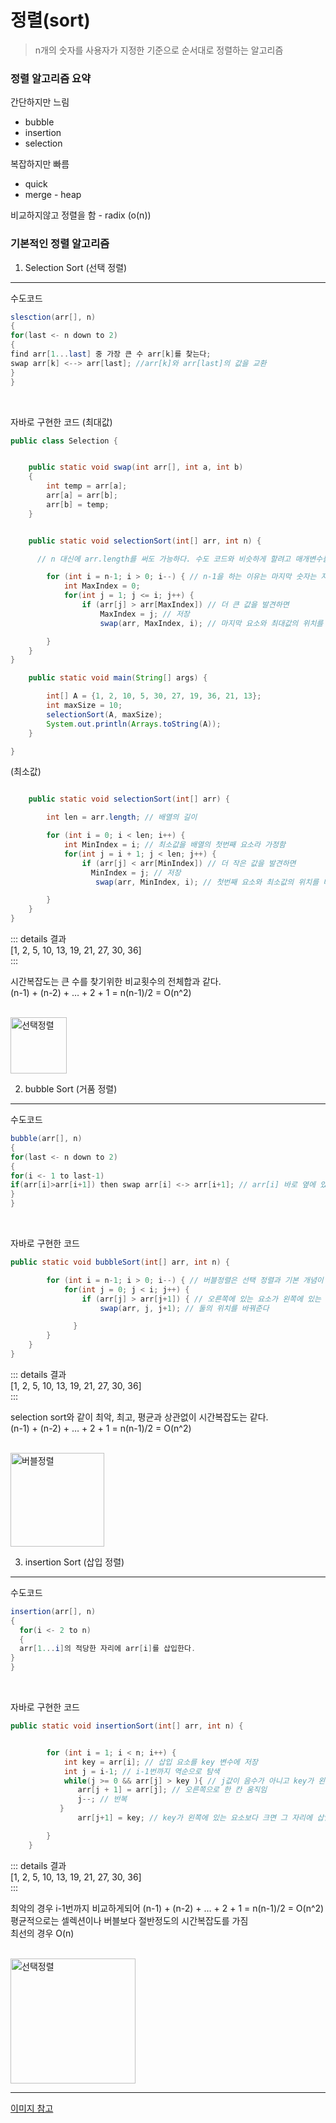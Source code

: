 정렬(sort) <Badge text="song" />
================================

> n개의 숫자를 사용자가 지정한 기준으로 순서대로 정렬하는 알고리즘

### 정렬 알고리즘 요약

간단하지만 느림  
- bubble  
- insertion  
- selection

복잡하지만 빠름  
- quick  
- merge - heap

비교하지않고 정렬을 함 - radix (o(n))<br>

### 기본적인 정렬 알고리즘

1. Selection Sort (선택 정렬)
-----------------------------

수도코드

```java
slesction(arr[], n)
{
for(last <- n down to 2)
{
find arr[1...last] 중 가장 큰 수 arr[k]를 찾는다;
swap arr[k] <--> arr[last]; //arr[k]와 arr[last]의 값을 교환
}
}
```

<br>

자바로 구현한 코드 (최대값)

```java
public class Selection {


    public static void swap(int arr[], int a, int b)
    {
        int temp = arr[a];
        arr[a] = arr[b];
        arr[b] = temp;
    }


    public static void selectionSort(int[] arr, int n) {

      // n 대신에 arr.length를 써도 가능하다. 수도 코드와 비슷하게 할려고 매개변수를 사용

        for (int i = n-1; i > 0; i--) { // n-1을 하는 이유는 마지막 숫자는 자동으로 정렬되기 때문에
            int MaxIndex = 0;
            for(int j = 1; j <= i; j++) {
                if (arr[j] > arr[MaxIndex]) // 더 큰 값을 발견하면
                    MaxIndex = j; // 저장
                    swap(arr, MaxIndex, i); // 마지막 요소와 최대값의 위치를 바꿔준다

        }
    }
}

    public static void main(String[] args) {

        int[] A = {1, 2, 10, 5, 30, 27, 19, 36, 21, 13};
        int maxSize = 10;
        selectionSort(A, maxSize);
        System.out.println(Arrays.toString(A));
    }

}
```

(최소값)

```java

    public static void selectionSort(int[] arr) {

        int len = arr.length; // 배열의 길이

        for (int i = 0; i < len; i++) {
            int MinIndex = i; // 최소값을 배열의 첫번째 요소라 가정함
            for(int j = i + 1; j < len; j++) {
                if (arr[j] < arr[MinIndex]) // 더 작은 값을 발견하면
                  MinIndex = j; // 저장
                   swap(arr, MinIndex, i); // 첫번째 요소와 최소값의 위치를 바꿔준다

        }
    }
}

```

::: details 결과  
[1, 2, 5, 10, 13, 19, 21, 27, 30, 36]  
:::

시간복잡도는 큰 수를 찾기위한 비교횟수의 전체합과 같다.  
(n-1) + (n-2) + … + 2 + 1 = n(n-1)/2 = O(n^2)

<br>  
<img src="https://www.globalsoftwaresupport.com/wp-content/uploads/2019/09/ezgif.com-video-to-gif-12.gif" alt="선택정렬" height="90px" />  
<br>

2. bubble Sort (거품 정렬)
--------------------------

수도코드

```java
bubble(arr[], n)
{
for(last <- n down to 2)
{
for(i <- 1 to last-1)
if(arr[i]>arr[i+1]) then swap arr[i] <-> arr[i+1]; // arr[i] 바로 옆에 있는 값과 교환
}
}
```

<br>

자바로 구현한 코드

```java
public static void bubbleSort(int[] arr, int n) {

        for (int i = n-1; i > 0; i--) { // 버블정렬은 선택 정렬과 기본 개념이 유사하다
            for(int j = 0; j < i; j++) {
                if (arr[j] > arr[j+1]) { // 오른쪽에 있는 요소가 왼쪽에 있는 요소보다 작다면
                    swap(arr, j, j+1); // 둘의 위치를 바꿔준다

              }
        }
    }
}
```

::: details 결과  
[1, 2, 5, 10, 13, 19, 21, 27, 30, 36]  
:::

selection sort와 같이 최악, 최고, 평균과 상관없이 시간복잡도는 같다.  
(n-1) + (n-2) + … + 2 + 1 = n(n-1)/2 = O(n^2)

<br>  
<img src="https://www.globalsoftwaresupport.com/wp-content/uploads/2012/07/bubble_gif.gif" alt="버블정렬" height="150px" />  
<br>

3. insertion Sort (삽입 정렬)
-----------------------------

수도코드

```java
insertion(arr[], n)
{
  for(i <- 2 to n)
  {
  arr[1...i]의 적당한 자리에 arr[i]를 삽입한다.
}
}
```

<br>

자바로 구현한 코드

```java
public static void insertionSort(int[] arr, int n) {


        for (int i = 1; i < n; i++) {
            int key = arr[i]; // 삽입 요소를 key 변수에 저장
            int j = i-1; // i-1번까지 역순으로 탐색
            while(j >= 0 && arr[j] > key ){ // j값이 음수가 아니고 key가 왼쪽에 있는 요소보다 작다면
               arr[j + 1] = arr[j]; // 오른쪽으로 한 칸 움직임
               j--; // 반복
           }
               arr[j+1] = key; // key가 왼쪽에 있는 요소보다 크면 그 자리에 삽입

        }
    }
```

::: details 결과  
[1, 2, 5, 10, 13, 19, 21, 27, 30, 36]  
:::

최악의 경우 i-1번까지 비교하게되어 (n-1) + (n-2) + … + 2 + 1 = n(n-1)/2 = O(n^2)  
평균적으로는 셀렉션이나 버블보다 절반정도의 시간복잡도를 가짐  
최선의 경우 O(n)

<br>  
<img src="https://www.globalsoftwaresupport.com/wp-content/uploads/2017/02/ezgif.com-video-to-gif-13-1.gif" alt="선택정렬" height="200px" />  
<br>

---

[이미지 참고](https://www.globalsoftwaresupport.com/sorting-algorithms-fundamentals)
